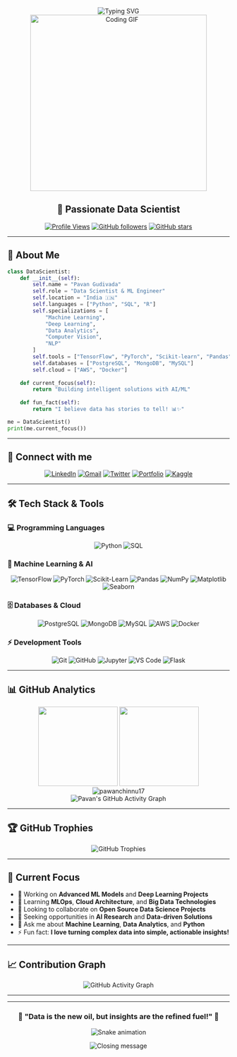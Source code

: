<div align="center">
  <img src="https://readme-typing-svg.herokuapp.com?font=Fira+Code&size=30&duration=3000&pause=1000&color=00F7FF&center=true&vCenter=true&width=600&height=100&lines=Hi+%F0%9F%91%8B%2C+I'm+Pavan+Gudivada;Data+Scientist+%7C+ML+Engineer;Turning+Data+into+Insights+%F0%9F%93%8A;AI+%26+Analytics+Enthusiast+%F0%9F%A4%96" alt="Typing SVG" />
</div>

<div align="center">
  <img src="https://github.com/pawanchinnu17/pawanchinnu17/blob/main/assets/coding.gif" width="400" alt="Coding GIF"/>
</div>

<h2 align="center">🚀 Passionate Data Scientist</h2>

<div align="center">
  
  [![Profile Views](https://komarev.com/ghpvc/?username=pawanchinnu17&color=blueviolet&style=flat&label=Profile+Views)](https://github.com/pawanchinnu17)
  [![GitHub followers](https://img.shields.io/github/followers/pawanchinnu17?label=Follow&style=social)](https://github.com/pawanchinnu17)
  [![GitHub stars](https://img.shields.io/github/stars/pawanchinnu17?label=Stars&style=social)](https://github.com/pawanchinnu17)
  
</div>

---

## 🎯 About Me

```python
class DataScientist:
    def __init__(self):
        self.name = "Pavan Gudivada"
        self.role = "Data Scientist & ML Engineer"
        self.location = "India 🇮🇳"
        self.languages = ["Python", "SQL", "R"]
        self.specializations = [
            "Machine Learning",
            "Deep Learning", 
            "Data Analytics",
            "Computer Vision",
            "NLP"
        ]
        self.tools = ["TensorFlow", "PyTorch", "Scikit-learn", "Pandas"]
        self.databases = ["PostgreSQL", "MongoDB", "MySQL"]
        self.cloud = ["AWS", "Docker"]
        
    def current_focus(self):
        return "Building intelligent solutions with AI/ML"
        
    def fun_fact(self):
        return "I believe data has stories to tell! 📊✨"

me = DataScientist()
print(me.current_focus())
```

---

## 🤝 Connect with me

<div align="center">
  
  [![LinkedIn](https://img.shields.io/badge/LinkedIn-0077B5?style=for-the-badge&logo=linkedin&logoColor=white)](https://www.linkedin.com/in/pavan-gudivada)
  [![Gmail](https://img.shields.io/badge/Gmail-D14836?style=for-the-badge&logo=gmail&logoColor=white)](mailto:pavangudivada@gmail.com)
  [![Twitter](https://img.shields.io/badge/Twitter-1DA1F2?style=for-the-badge&logo=twitter&logoColor=white)](https://twitter.com/pawangudivada)
  [![Portfolio](https://img.shields.io/badge/Portfolio-FF5722?style=for-the-badge&logo=google-chrome&logoColor=white)](https://pawangudivada.dev)
  [![Kaggle](https://img.shields.io/badge/Kaggle-20BEFF?style=for-the-badge&logo=Kaggle&logoColor=white)](https://kaggle.com/pawangudivada)
  
</div>

---

## 🛠️ Tech Stack & Tools

### 💻 Programming Languages
<div align="center">
  
  ![Python](https://img.shields.io/badge/Python-3776AB?style=for-the-badge&logo=python&logoColor=white)
  ![SQL](https://img.shields.io/badge/SQL-336791?style=for-the-badge&logo=postgresql&logoColor=white)
  
</div>

### 🤖 Machine Learning & AI
<div align="center">
  
  ![TensorFlow](https://img.shields.io/badge/TensorFlow-FF6F00?style=for-the-badge&logo=tensorflow&logoColor=white)
  ![PyTorch](https://img.shields.io/badge/PyTorch-EE4C2C?style=for-the-badge&logo=pytorch&logoColor=white)
  ![Scikit-Learn](https://img.shields.io/badge/scikit--learn-F7931E?style=for-the-badge&logo=scikit-learn&logoColor=white)
  ![Pandas](https://img.shields.io/badge/Pandas-150458?style=for-the-badge&logo=pandas&logoColor=white)
  ![NumPy](https://img.shields.io/badge/NumPy-013243?style=for-the-badge&logo=numpy&logoColor=white)
  ![Matplotlib](https://img.shields.io/badge/Matplotlib-239120?style=for-the-badge&logo=plotly&logoColor=white)
  ![Seaborn](https://img.shields.io/badge/Seaborn-3776AB?style=for-the-badge&logo=python&logoColor=white)
  
</div>

### 🗄️ Databases & Cloud
<div align="center">
  
  ![PostgreSQL](https://img.shields.io/badge/PostgreSQL-336791?style=for-the-badge&logo=postgresql&logoColor=white)
  ![MongoDB](https://img.shields.io/badge/MongoDB-47A248?style=for-the-badge&logo=mongodb&logoColor=white)
  ![MySQL](https://img.shields.io/badge/MySQL-4479A1?style=for-the-badge&logo=mysql&logoColor=white)
  ![AWS](https://img.shields.io/badge/AWS-232F3E?style=for-the-badge&logo=amazon-aws&logoColor=white)
  ![Docker](https://img.shields.io/badge/Docker-2496ED?style=for-the-badge&logo=docker&logoColor=white)
  
</div>

### ⚡ Development Tools
<div align="center">
  
  ![Git](https://img.shields.io/badge/Git-F05032?style=for-the-badge&logo=git&logoColor=white)
  ![GitHub](https://img.shields.io/badge/GitHub-181717?style=for-the-badge&logo=github&logoColor=white)
  ![Jupyter](https://img.shields.io/badge/Jupyter-F37626?style=for-the-badge&logo=jupyter&logoColor=white)
  ![VS Code](https://img.shields.io/badge/VS_Code-007ACC?style=for-the-badge&logo=visual-studio-code&logoColor=white)
  ![Flask](https://img.shields.io/badge/Flask-000000?style=for-the-badge&logo=flask&logoColor=white)
  
</div>

---

## 📊 GitHub Analytics

<div align="center">
  <img height="180em" src="https://github-readme-stats.vercel.app/api?username=pawanchinnu17&show_icons=true&theme=react&include_all_commits=true&count_private=true&hide_border=true"/>
  <img height="180em" src="https://github-readme-stats.vercel.app/api/top-langs/?username=pawanchinnu17&layout=compact&langs_count=8&theme=react&hide_border=true"/>
</div>

<div align="center">
  <img src="https://github-readme-streak-stats.herokuapp.com/?user=pawanchinnu17&theme=react&hide_border=true" alt="pawanchinnu17" />
</div>

<div align="center">
  <img src="https://github-readme-activity-graph.vercel.app/graph?username=pawanchinnu17&theme=react-dark&hide_border=true&area=true" alt="Pavan's GitHub Activity Graph"/>
</div>

---

## 🏆 GitHub Trophies

<div align="center">
  <img src="https://github-profile-trophy.vercel.app/?username=pawanchinnu17&theme=darkhub&no-frame=true&margin-w=15&margin-h=15&column=7" alt="GitHub Trophies"/>
</div>

---

## 🎯 Current Focus

- 🔭 Working on **Advanced ML Models** and **Deep Learning Projects**
- 🌱 Learning **MLOps**, **Cloud Architecture**, and **Big Data Technologies**
- 👯 Looking to collaborate on **Open Source Data Science Projects**
- 🤔 Seeking opportunities in **AI Research** and **Data-driven Solutions**
- 💬 Ask me about **Machine Learning**, **Data Analytics**, and **Python**
- ⚡ Fun fact: **I love turning complex data into simple, actionable insights!**

---

## 📈 Contribution Graph

<div align="center">
  <img src="https://github-readme-activity-graph.vercel.app/graph?username=pawanchinnu17&bg_color=0d1117&color=5bcdec&line=5bcdec&point=ffffff&area=true&hide_border=true" alt="GitHub Activity Graph" />
</div>

---


---

<div align="center">
  
  ### 🌟 "Data is the new oil, but insights are the refined fuel!" 🌟
  
  ![Snake animation](https://github.com/pawanchinnu17/pawanchinnu17/blob/output/github-contribution-grid-snake.svg)
  
  <img src="https://readme-typing-svg.herokuapp.com?font=Fira+Code&size=18&duration=3000&pause=1000&color=00F7FF&center=true&vCenter=true&width=600&lines=Thanks+for+visiting+my+profile!+%F0%9F%98%84;Let's+connect+and+build+something+amazing!+%F0%9F%9A%80;Happy+Coding!+%F0%9F%92%BB%E2%9C%A8" alt="Closing message" />
  
</div>
